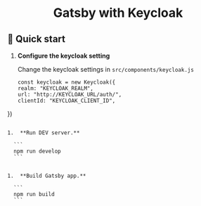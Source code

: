<h1 align="center">
  Gatsby with Keycloak
</h1>

## 🚀 Quick start

1.  **Configure the keycloak setting**

    Change the keycloak settings in `src/components/keycloak.js`

    ```
    const keycloak = new Keycloak({
    realm: "KEYCLOAK_REALM",
    url: "http://KEYCLOAK_URL/auth/",
    clientId: "KEYCLOAK_CLIENT_ID",
  })
  ```

1.  **Run DEV server.**

    ```
    npm run develop
    ```


1.  **Build Gatsby app.**

    ```
    npm run build
    ```



